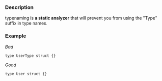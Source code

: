 ### Description
typenaming is **a static analyzer** that will prevent you from using the "Type" suffix in type names.
### Example
_Bad_
```golang
type UserType struct {}
```

_Good_
```golang
type User struct {}
```
